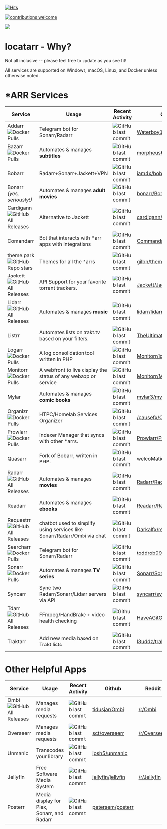 
[![Hits](https://hits.seeyoufarm.com/api/count/incr/badge.svg?url=https%3A%2F%2Fgithub.com%2Frustyshackleford36%2Flocatarr&count_bg=%2379C83D&title_bg=%23555555&icon=&icon_color=%23E7E7E7&title=hits&edge_flat=false)](https://hits.seeyoufarm.com)

[![contributions welcome](https://img.shields.io/badge/contributions-welcome-brightgreen.svg?style=flat)](https://github.com/rustyshackleford36/locatarr/issues)

<a href="https://www.buymeacoffee.com/locatarr"><img src="https://img.buymeacoffee.com/button-api/?text=Buy me a beer&emoji=🍺&slug=locatarr&button_colour=FFDD00&font_colour=000000&font_family=Poppins&outline_colour=000000&coffee_colour=ffffff"></a>


# locatarr - Why? 
Not all inclusive -- please feel free to update as you see fit!

All services are supported on Windows, macOS, Linux, and Docker unless otherwise noted. 

# *ARR Services

|Service                                                                                            |Usage                                              |Recent Activity                                                                                              |Github                                                               |Reddit                                     |
|---------------------------------------------------------------------------------------------------|---------------------------------------------------|-------------------------------------------------------------------------------------------------------------|---------------------------------------------------------------------|-------------------------------------------|
|Addarr ![Docker Pulls](https://img.shields.io/docker/pulls/waterboy1602/addarr)   |Telegram bot for Sonarr/Radarr                     |![GitHub last commit](https://img.shields.io/github/last-commit/waterboy1602/addarr?label=last%20updated)    |[Waterboy1602/Addarr](https://github.com/Waterboy1602/Addarr)        |                                           |
|Bazarr ![Docker Pulls](https://img.shields.io/docker/pulls/linuxserver/bazarr)                     |Automates & manages **subtitles**                  |![GitHub last commit](https://img.shields.io/github/last-commit/morpheus65535/bazarr?label=last%20updated)   |[morpheus65535/bazarr](https://github.com/morpheus65535/bazarr)      |                                           |
|Bobarr                                                                                             |Radarr+Sonarr+Jackett+VPN                          |![GitHub last commit](https://img.shields.io/github/last-commit/iam4x/bobarr?label=last%20updated)           |[iam4x/bobarr](https://github.com/iam4x/bobarr)                      |                                           |
|Bonarr<br>_(yes, seriously!)_                                                                      |Automates & manages **adult movies**               |![GitHub last commit](https://img.shields.io/github/last-commit/bonarr/bonarr?label=last%20updated)          |[bonarr/Bonarr](https://github.com/bonarr/Bonarr)                    |                                           |
|Cardigann ![GitHub All Releases](https://img.shields.io/github/downloads/cardigann/cardigann/total)|Alternative to Jackett                             |![GitHub last commit](https://img.shields.io/github/last-commit/cardigann/cardigann?label=last%20updated)    |[cardigann/cardigann](https://github.com/cardigann/cardigann)        |                                           |
|Comandarr                                                                                          |Bot that interacts with *arr apps with integrations|![GitHub last commit](https://img.shields.io/github/last-commit/commandarr/comandarr?label=last%20updated)   |[Commandarr/Commandarr](https://github.com/Commandarr/Commandarr)    |                                           |
|theme.park ![GitHub Repo stars](https://img.shields.io/github/stars/gilbn/theme.park?style=flat)                                                                                          |Themes for all the *arrs                |![GitHub last commit](https://img.shields.io/github/last-commit/gilbn/theme.park?label=last%20updated)                                                                                                    |[gilbn/theme.park](https://github.com/gilbN/theme.park)              |                                           |
|Jackett ![GitHub All Releases](https://img.shields.io/github/downloads/jackett/jackett/total)      |API Support for your favorite torrent trackers.    |![GitHub last commit](https://img.shields.io/github/last-commit/jackett/jackett?label=last%20updated)        |[Jackett/Jackett](https://github.com/Jackett/Jackett)                |[/r/Jackett](http://reddit.com/r/jackett)  |
|Lidarr ![GitHub All Releases](https://img.shields.io/github/downloads/lidarr/lidarr/total)         |Automates & manages **music**                      |![GitHub last commit](https://img.shields.io/github/last-commit/lidarr/lidarr?label=last%20updated)          |[lidarr/lidarr](https://github.com/lidarr/lidarr)                    |[/r/lidarr](http://reddit.com/r/lidarr)    |
|Listrr                                                                                             |Automates lists on trakt.tv based on your filters. |![GitHub last commit](https://img.shields.io/github/last-commit/TheUltimateC0der/listrr?label=last%20updated)|[TheUltimateC0der/Listrr](https://github.com/TheUltimateC0der/Listrr)|                                           |
|Logarr ![Docker Pulls](https://img.shields.io/docker/pulls/monitorr/logarr)                     | A log consolidation tool written in PHP|![GitHub last commit](https://img.shields.io/github/last-commit/Monitorr/logarr?label=last%20updated)   |[Monitorr/logarr](https://github.com/Monitorr/logarr)      |
|Monitorr ![Docker Pulls](https://img.shields.io/docker/pulls/monitorr/monitorr)   | A webfront to live display the status of any webapp or service |![GitHub last commit](https://img.shields.io/github/last-commit/Monitorr/Monitorr?label=last%20updated)    |[Monitorr/Monitorr](https://github.com/Monitorr/Monitorr)        |                                           |
|Mylar                                                                                              |Automates & manages **comic books**                |![GitHub last commit](https://img.shields.io/github/last-commit/mylar3/mylar3?label=last%20updated)          |[mylar3/mylar3](https://github.com/mylar3/mylar3)                    |                                           |
|Organizr ![Docker Pulls](https://img.shields.io/docker/pulls/linuxserver/organizr)                 |HTPC/Homelab Services Organizer                    |![GitHub last commit](https://img.shields.io/github/last-commit/causefx/organizr?label=last%20updated)       |[/causefx/Organizr](https://github.com/causefx/Organizr)             |[/r/Organizr](http://reddit.com/r/organizr)|
|Prowlarr ![Docker Pulls](https://img.shields.io/docker/pulls/hotio/prowlarr)                 |Indexer Manager that syncs with other *arrs.                    |![GitHub last commit](https://img.shields.io/github/last-commit/prowlarr/prowlarr?label=last%20updated)       |[Prowlarr/Prowlarr](https://github.com/Prowlarr/Prowlarr)             |[/r/Prowlarr](http://reddit.com/r/prowlarr)|
|Quasarr                                                                                            |Fork of Bobarr, written in PHP.                    |![GitHub last commit](https://img.shields.io/github/last-commit/welcomattic/quasarr?label=last%20updated)    |[welcoMatic/quasarr](https://github.com/welcoMattic/quasarr)          |                                           |
|Radarr ![GitHub All Releases](https://img.shields.io/github/downloads/radarr/radarr/total)         |Automates & manages **movies**                     |![GitHub last commit](https://img.shields.io/github/last-commit/radarr/radarr?label=last%20updated)          |[Radarr/Radarr](https://github.com/Radarr/Radarr)                    |[/r/Radarr](http://reddit.com/r/Radarr)    |
|Readarr                                                                                            |Automates & manages **ebooks**                     |![GitHub last commit](https://img.shields.io/github/last-commit/readarr/readarr?label=last%20updated)        |[Readarr/Readarr](https://github.com/Readarr/Readarr)                |     
| Requestrr ![GitHub All Releases](https://img.shields.io/github/downloads/darkalfx/requestrr/total)| chatbot used to simplify using services like Sonarr/Radarr/Ombi via chat |  ![GitHub last commit](https://img.shields.io/github/last-commit/darkalfx/requestrr) | [Darkalfx/requestrr](https://github.com/darkalfx/requestrr)                             
|Searcharr ![Docker Pulls](https://img.shields.io/docker/pulls/toddrob/searcharr)   |Telegram bot for Sonarr/Radarr                     |![GitHub last commit](https://img.shields.io/github/last-commit/toddrob99/searcharr?label=last%20updated)    |[toddrob99/searcharr](https://github.com/toddrob99/searcharr)        |         
|Sonarr ![Docker Pulls](https://img.shields.io/docker/pulls/linuxserver/sonarr)                     |Automates & manages **TV series**                  |![GitHub last commit](https://img.shields.io/github/last-commit/sonarr/sonarr?label=last%20updated)          |[Sonarr/Sonarr](https://github.com/Sonarr/Sonarr)                    |[/r/Sonarr](http://reddit.com/r/sonarr)    |
|Syncarr                                                                                            |Sync two Radarr/Sonarr/Lidarr servers via API      |![GitHub last commit](https://img.shields.io/github/last-commit/syncarr/syncarr)                             |[syncarr/syncarr](https://github.com/syncarr/syncarr)                |                                           |
|Tdarr ![GitHub All Releases](https://img.shields.io/github/downloads/HaveAGitGat/tdarr/total)      |FFmpeg/HandBrake + video health checking           |![Github last commit](https://img.shields.io/github/last-commit/HaveAGitGat/Tdarr)                           |[HaveAGitGat/Tdarr](https://github.com/HaveAGitGat/Tdarr)            |[/r/Tdarr](http://reddit.com/r/tdarr)      |
|Traktarr                                                                                           |Add new media based on Trakt lists                 |![GitHub last commit](https://img.shields.io/github/last-commit/l3uddz/traktarr)                             |[l3uddz/traktarr](https://github.com/l3uddz/traktarr)                |                                           |


# Other Helpful Apps

|Service                                                                                            |Usage                                              |Recent Activity                                                                                              |Github                                                               |Reddit                                     |
|---------------------------------------------------------------------------------------------------|---------------------------------------------------|-------------------------------------------------------------------------------------------------------------|---------------------------------------------------------------------|-------------------------------------------|
|Ombi ![GitHub All Releases](https://img.shields.io/github/downloads/tidusjar/ombi/total) | Manages media requests | ![GitHub last commit](https://img.shields.io/github/last-commit/tidusjar/ombi) | [tidusjar/Ombi](https://github.com/tidusjar/Ombi) | [/r/Ombi](http://www.reddit.com/r/ombi)
|Overseerr | Manages media requests | ![GitHub last commit](https://img.shields.io/github/last-commit/sct/overseerr) | [sct/overseerr](https://github.com/sct/overseerr) | [/r/Overseerr](https://www.reddit.com/r/Overseerr/)
| Unmanic  | Transcodes your library | ![GitHub last commit](https://img.shields.io/github/last-commit/josh5/unmanic)| [josh5/unmanic](https://github.com/Josh5/unmanic)| 
| Jellyfin  | Free Software Media System | ![GitHub last commit](https://img.shields.io/github/last-commit/jellyfin/jellyfin)| [jellyfin/jellyfin](https://github.com/jellyfin)| [/r/Jellyfin](http://www.reddit.com/r/jellyfin)
| Posterr | Media display for Plex, Sonarr, and Radarr | ![GitHub last commit](https://img.shields.io/github/last-commit/petersem/posterr)| [petersem/posterr](https://github.com/petersem/poster)


